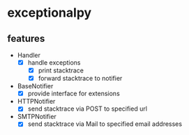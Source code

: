 # exceptionalpy
## features
- Handler
  - [X] handle exceptions
    - [X] print stacktrace
    - [X] forward stacktrace to notifier

- BaseNotifier
  - [X] provide interface for extensions
  
- HTTPNotifier
  - [X] send stacktrace via POST to specified url
  
- SMTPNotifier
  - [X] send stacktrace via Mail to specified email addresses
